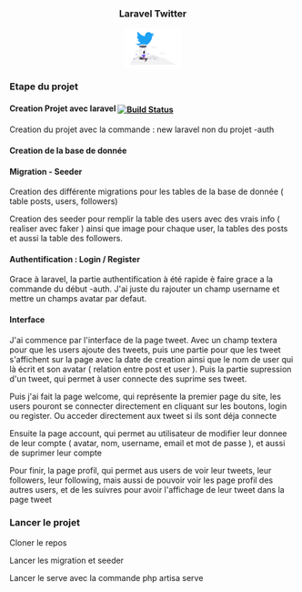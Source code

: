<h3 align="center">Laravel Twitter</h3>

<p align="center">
   <img align="center" src="public/img/tweet.png" width="100">
</p>

<h3>Etape du projet</h3>

<h4>Creation Projet avec laravel  <a href="https://travis-ci.org/laravel/framework"> 
<img align="center" src="https://res.cloudinary.com/dtfbvvkyp/image/upload/v1566331377/laravel-logolockup-cmyk-red.svg" alt="Build Status" width="100"></a></h4>
<p>Creation du projet avec la commande : new laravel non du projet -auth </p>


<h4>Creation de la base de donnée</h4>
<p></p>

<h4>Migration - Seeder</h4>
<p>Creation des différente migrations pour les tables de la base de donnée ( table posts, users, followers)</p>
<p>Creation des seeder pour remplir la table des users avec des vrais info ( realiser avec faker ) ainsi que image pour chaque user, la tables des posts et aussi la table des followers. </p>

<h4>Authentification : Login / Register</h4>
<p>Grace à laravel, la partie authentification à été rapide è faire grace a la commande du début -auth. J'ai juste du rajouter un champ username et mettre un champs avatar par defaut.</p>

<h4>Interface</h4>
<p>J'ai commence par l'interface de la page tweet. Avec un champ textera pour que les users ajoute des tweets, puis une partie pour que les tweet s'affichent sur la page avec la date de creation ainsi que le nom de user qui là écrit et son avatar ( relation entre post et user ). Puis la partie supression d'un tweet, qui permet à user connecte des suprime ses tweet.

<p>Puis j'ai fait la page welcome, qui représente la premier page du site, les users pouront se connecter directement en cliquant sur les boutons, login ou register. Ou acceder directement aux tweet si ils sont déja connecte</p>
<p>Ensuite la page account, qui permet au utilisateur de modifier leur donnee de leur compte ( avatar, nom, username, email et mot de passe ), et aussi de suprimer leur compte</p>
<p>Pour finir, la page profil, qui permet aus users de voir leur tweets, leur followers, leur following, mais aussi de pouvoir voir les page profil des autres users, et de les suivres pour avoir l'affichage de leur tweet dans la page tweet </p>


<h3>Lancer le projet</h3>

<p>Cloner le repos</p>
<p>Lancer les migration et seeder</p>
<p>Lancer le serve avec la commande php artisa serve</p>


